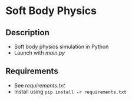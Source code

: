 # Soft Body Physics

## Description

- Soft body physics simulation in Python
- Launch with *main.py*

## Requirements

- See *requirements.txt*
- Install using <code>pip install -r requirements.txt</code>